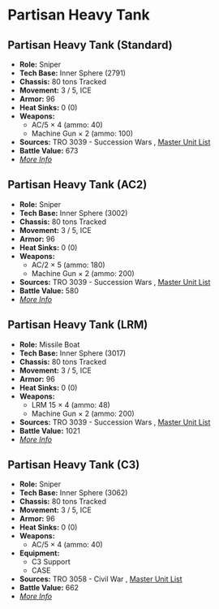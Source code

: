 # Partisan Heavy Tank 

## Partisan Heavy Tank (Standard) 

- **Role:** Sniper 
- **Tech Base:** Inner Sphere (2791) 
- **Chassis:** 80 tons Tracked 
- **Movement:** 3 / 5, ICE 
- **Armor:** 96 
- **Heat Sinks:** 0 (0) 
- **Weapons:** 
  - AC/5 × 4 (ammo: 40) 
  - Machine Gun × 2 (ammo: 100) 
- **Sources:** TRO 3039 - Succession Wars , [Master Unit List](http://masterunitlist.info/Unit/Details/2445/partisan-heavy-tank-standard) 
- **Battle Value:** 673 
- [*More Info*](partisan_heavy_tank/partisan_heavy_tank_standard.md) 

## Partisan Heavy Tank (AC2) 

- **Role:** Sniper 
- **Tech Base:** Inner Sphere (3002) 
- **Chassis:** 80 tons Tracked 
- **Movement:** 3 / 5, ICE 
- **Armor:** 96 
- **Heat Sinks:** 0 (0) 
- **Weapons:** 
  - AC/2 × 5 (ammo: 180) 
  - Machine Gun × 2 (ammo: 200) 
- **Sources:** TRO 3039 - Succession Wars , [Master Unit List](http://masterunitlist.info/Unit/Details/2442/partisan-heavy-tank-ac2) 
- **Battle Value:** 580 
- [*More Info*](partisan_heavy_tank/partisan_heavy_tank_ac2.md) 

## Partisan Heavy Tank (LRM) 

- **Role:** Missile Boat 
- **Tech Base:** Inner Sphere (3017) 
- **Chassis:** 80 tons Tracked 
- **Movement:** 3 / 5, ICE 
- **Armor:** 96 
- **Heat Sinks:** 0 (0) 
- **Weapons:** 
  - LRM 15 × 4 (ammo: 48) 
  - Machine Gun × 2 (ammo: 200) 
- **Sources:** TRO 3039 - Succession Wars , [Master Unit List](http://masterunitlist.info/Unit/Details/2444/partisan-heavy-tank-lrm) 
- **Battle Value:** 1021 
- [*More Info*](partisan_heavy_tank/partisan_heavy_tank_lrm.md) 

## Partisan Heavy Tank (C3) 

- **Role:** Sniper 
- **Tech Base:** Inner Sphere (3062) 
- **Chassis:** 80 tons Tracked 
- **Movement:** 3 / 5, ICE 
- **Armor:** 96 
- **Heat Sinks:** 0 (0) 
- **Weapons:** 
  - AC/5 × 4 (ammo: 40) 
- **Equipment:** 
  - C3 Support 
  - CASE 
- **Sources:** TRO 3058 - Civil War , [Master Unit List](http://masterunitlist.info/Unit/Details/2443/partisan-heavy-tank-c3) 
- **Battle Value:** 662 
- [*More Info*](partisan_heavy_tank/partisan_heavy_tank_c3.md) 

